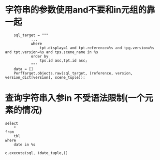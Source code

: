 
# 字符串的参数使用and不要和in元组的靠一起
```  
    sql_target = """
            ...
            where 
                tpt.display=1 and tpt.reference=%s and tpg.version=%s and tpt.version=%s and tps.scene_name in %s 
            order by 
                tps.id asc,tpt.id asc;
            """
    data = []
    PerfTarget.objects.raw(sql_target, (reference, version, version_dict[version], scene_tuple)):
```  

# 查询字符串入参in 不受语法限制(一个元素的情况)  
```  
select 
    * 
from 
    tbl
where
    date in %s
    
c.execute(sql, (date_tuple,))
```  

